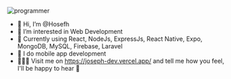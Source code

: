 ![programmer](https://user-images.githubusercontent.com/112525937/205791225-57ae24b4-36e6-4082-b20e-7388cb82ad12.gif)

- 👋 Hi, I’m @Hosefh
- 👀 I’m interested in Web Development
- 🌱 Currently using React, NodeJs, ExpressJs, React Native, Expo, MongoDB, MySQL, Firebase, Laravel
- 📱 I do mobile app development
- 👨🏻‍💻 Visit me on https://joseph-dev.vercel.app/ and tell me how you feel, I'll be happy to hear 🫡

<!---
Hosefh/Hosefh is a ✨ special ✨ repository because its `README.md` (this file) appears on your GitHub profile.
You can click the Preview link to take a look at your changes.
--->
